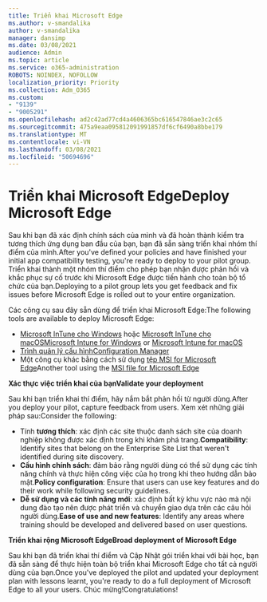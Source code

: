 ```yaml
---
title: Triển khai Microsoft Edge
ms.author: v-smandalika
author: v-smandalika
manager: dansimp
ms.date: 03/08/2021
audience: Admin
ms.topic: article
ms.service: o365-administration
ROBOTS: NOINDEX, NOFOLLOW
localization_priority: Priority
ms.collection: Adm_O365
ms.custom:
- "9139"
- "9005291"
ms.openlocfilehash: ad2c42ad77cd4a4606365bc616547846ae3c2c65
ms.sourcegitcommit: 475a9eaa095812091991857df6cf6490a8bbe179
ms.translationtype: MT
ms.contentlocale: vi-VN
ms.lasthandoff: 03/08/2021
ms.locfileid: "50694696"
---
```

# <a name="deploy-microsoft-edge"></a><span data-ttu-id="5d609-102">Triển khai Microsoft Edge</span><span class="sxs-lookup"><span data-stu-id="5d609-102">Deploy Microsoft Edge</span></span>

<span data-ttu-id="5d609-103">Sau khi bạn đã xác định chính sách của mình và đã hoàn thành kiểm tra tương thích ứng dụng ban đầu của bạn, bạn đã sẵn sàng triển khai nhóm thí điểm của mình.</span><span class="sxs-lookup"><span data-stu-id="5d609-103">After you've defined your policies and have finished your initial app compatibility testing, you're ready to deploy to your pilot group.</span></span> <span data-ttu-id="5d609-104">Triển khai thành một nhóm thí điểm cho phép bạn nhận được phản hồi và khắc phục sự cố trước khi Microsoft Edge được tiến hành cho toàn bộ tổ chức của bạn.</span><span class="sxs-lookup"><span data-stu-id="5d609-104">Deploying to a pilot group lets you get feedback and fix issues before Microsoft Edge is rolled out to your entire organization.</span></span>

<span data-ttu-id="5d609-105">Các công cụ sau đây sẵn dùng để triển khai Microsoft Edge:</span><span class="sxs-lookup"><span data-stu-id="5d609-105">The following tools are available to deploy Microsoft Edge:</span></span>

- <span data-ttu-id="5d609-106">[Microsoft InTune cho Windows](https://docs.microsoft.com/mem/intune/apps/apps-windows-edge) hoặc [Microsoft InTune cho macOS](https://docs.microsoft.com/mem/intune/apps/apps-edge-macos)</span><span class="sxs-lookup"><span data-stu-id="5d609-106">[Microsoft Intune for Windows](https://docs.microsoft.com/mem/intune/apps/apps-windows-edge) or [Microsoft Intune for macOS](https://docs.microsoft.com/mem/intune/apps/apps-edge-macos)</span></span>
- [<span data-ttu-id="5d609-107">Trình quản lý cấu hình</span><span class="sxs-lookup"><span data-stu-id="5d609-107">Configuration Manager</span></span>](https://docs.microsoft.com/DeployEdge/deploy-edge-with-configuration-manager)
- <span data-ttu-id="5d609-108">Một công cụ khác bằng cách sử dụng [tệp MSI for Microsoft Edge](https://www.microsoft.com/edge/business/download)</span><span class="sxs-lookup"><span data-stu-id="5d609-108">Another tool using the [MSI file for Microsoft Edge](https://www.microsoft.com/edge/business/download)</span></span>

<span data-ttu-id="5d609-109">**Xác thực việc triển khai của bạn**</span><span class="sxs-lookup"><span data-stu-id="5d609-109">**Validate your deployment**</span></span>

<span data-ttu-id="5d609-110">Sau khi bạn triển khai thí điểm, hãy nắm bắt phản hồi từ người dùng.</span><span class="sxs-lookup"><span data-stu-id="5d609-110">After you deploy your pilot, capture feedback from users.</span></span> <span data-ttu-id="5d609-111">Xem xét những giải pháp sau:</span><span class="sxs-lookup"><span data-stu-id="5d609-111">Consider the following:</span></span>
- <span data-ttu-id="5d609-112">Tính **tương thích**: xác định các site thuộc danh sách site của doanh nghiệp không được xác định trong khi khám phá trang.</span><span class="sxs-lookup"><span data-stu-id="5d609-112">**Compatibility**: Identify sites that belong on the Enterprise Site List that weren't identified during site discovery.</span></span>
- <span data-ttu-id="5d609-113">**Cấu hình chính sách**: đảm bảo rằng người dùng có thể sử dụng các tính năng chính và thực hiện công việc của họ trong khi theo hướng dẫn bảo mật.</span><span class="sxs-lookup"><span data-stu-id="5d609-113">**Policy configuration**: Ensure that users can use key features and do their work while following security guidelines.</span></span>
- <span data-ttu-id="5d609-114">**Dễ sử dụng và các tính năng mới**: xác định bất kỳ khu vực nào mà nội dung đào tạo nên được phát triển và chuyển giao dựa trên các câu hỏi người dùng.</span><span class="sxs-lookup"><span data-stu-id="5d609-114">**Ease of use and new features**: Identify any areas where training should be developed and delivered based on user questions.</span></span>

<span data-ttu-id="5d609-115">**Triển khai rộng Microsoft Edge**</span><span class="sxs-lookup"><span data-stu-id="5d609-115">**Broad deployment of Microsoft Edge**</span></span>

<span data-ttu-id="5d609-116">Sau khi bạn đã triển khai thí điểm và Cập Nhật gói triển khai với bài học, bạn đã sẵn sàng để thực hiện toàn bộ triển khai Microsoft Edge cho tất cả người dùng của bạn.</span><span class="sxs-lookup"><span data-stu-id="5d609-116">Once you've deployed the pilot and updated your deployment plan with lessons learnt, you're ready to do a full deployment of Microsoft Edge to all your users.</span></span> <span data-ttu-id="5d609-117">Chúc mừng!</span><span class="sxs-lookup"><span data-stu-id="5d609-117">Congratulations!</span></span>

